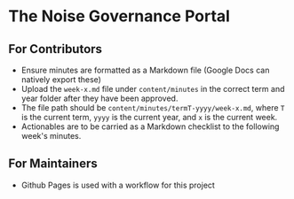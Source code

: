 # The Noise Governance Portal

## For Contributors

- Ensure minutes are formatted as a Markdown file (Google Docs can natively export these)
- Upload the `week-x.md` file under `content/minutes` in the correct term and year folder after they have been approved.
- The file path should be `content/minutes/termT-yyyy/week-x.md`, where `T` is the current term, `yyyy` is the current year, and `x` is the current week.
- Actionables are to be carried as a Markdown checklist to the following week's minutes.

## For Maintainers

- Github Pages is used with a workflow for this project
